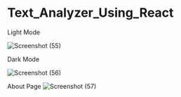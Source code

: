# Text_Analyzer_Using_React

Light Mode 

![Screenshot (55)](https://github.com/Abhishek280999/Text_Analyzer_Using_React/assets/117111036/bc688b55-b2c1-4780-8992-edba1f1f37b1)


Dark Mode

![Screenshot (56)](https://github.com/Abhishek280999/Text_Analyzer_Using_React/assets/117111036/ba46f9fe-6139-462b-bc47-646fceef53e7)

About Page
![Screenshot (57)](https://github.com/Abhishek280999/Text_Analyzer_Using_React/assets/117111036/656c0657-e1cb-4fe6-954d-14e176cedf89)



